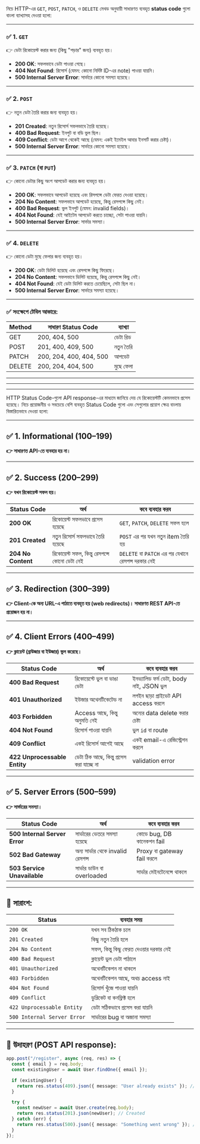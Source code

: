 নিচে HTTP-এর `GET`, `POST`, `PATCH`, ও `DELETE` মেথড অনুযায়ী সাধারণত ব্যবহৃত **status code** গুলো বাংলা ব্যাখ্যাসহ দেওয়া হলো:

---

### ✅ 1. `GET`

👉 ডেটা রিকোয়েস্ট করার জন্য (কিছু "পড়ার" জন্য) ব্যবহৃত হয়।

* **200 OK**: সফলভাবে ডেটা পাওয়া গেছে।
* **404 Not Found**: রিসোর্স (যেমন: কোনো নির্দিষ্ট ID-এর note) পাওয়া যায়নি।
* **500 Internal Server Error**: সার্ভারে কোনো সমস্যা হয়েছে।

---

### ✅ 2. `POST`

👉 নতুন ডেটা তৈরি করার জন্য ব্যবহৃত হয়।

* **201 Created**: নতুন রিসোর্স সফলভাবে তৈরি হয়েছে।
* **400 Bad Request**: ইনপুট বা বডি ভুল ছিল।
* **409 Conflict**: ডেটা আগে থেকেই আছে (যেমন: একই ইমেইল আবার ইনসার্ট করার চেষ্টা)।
* **500 Internal Server Error**: সার্ভারে কোনো সমস্যা হয়েছে।

---

### ✅ 3. `PATCH` (বা `PUT`)

👉 কোনো ডেটার কিছু অংশ আপডেট করার জন্য ব্যবহৃত হয়।

* **200 OK**: সফলভাবে আপডেট হয়েছে এবং রিসপন্সে ডেটা ফেরত দেওয়া হয়েছে।
* **204 No Content**: সফলভাবে আপডেট হয়েছে, কিন্তু রেসপন্সে কিছু নেই।
* **400 Bad Request**: ভুল ইনপুট (যেমন: invalid fields)।
* **404 Not Found**: যেই আইটেম আপডেট করতে চাচ্ছো, সেটা পাওয়া যায়নি।
* **500 Internal Server Error**: সার্ভার সমস্যা।

---

### ✅ 4. `DELETE`

👉 কোনো ডেটা মুছে ফেলার জন্য ব্যবহৃত হয়।

* **200 OK**: ডেটা ডিলিট হয়েছে এবং রেসপন্সে কিছু ফিরেছে।
* **204 No Content**: সফলভাবে ডিলিট হয়েছে, কিন্তু রেসপন্সে কিছু নেই।
* **404 Not Found**: যেই ডেটা ডিলিট করতে চেয়েছিলে, সেটা ছিল না।
* **500 Internal Server Error**: সার্ভারে সমস্যা হয়েছে।

---

### ✅ সংক্ষেপে টেবিল আকারে:

| Method | সাধারণ Status Code      | ব্যাখ্যা  |
| ------ | ----------------------- | --------- |
| GET    | 200, 404, 500           | ডেটা রিড  |
| POST   | 201, 400, 409, 500      | নতুন তৈরি |
| PATCH  | 200, 204, 400, 404, 500 | আপডেট     |
| DELETE | 200, 204, 404, 500      | মুছে ফেলা |

---
---
---

HTTP Status Code-গুলো API response-এর মাধ্যমে জানিয়ে দেয় যে রিকোয়েস্টটি কেমনভাবে প্রসেস হয়েছে। নিচে প্রয়োজনীয় ও সবচেয়ে বেশি ব্যবহৃত Status Code গুলো এবং সেগুলোর প্রয়োগ ক্ষেত্র বাংলায় বিস্তারিতভাবে দেওয়া হলো:

---

## ✅ 1. Informational (100–199)

**👉 সাধারণত API-তে ব্যবহার হয় না।**

---

## ✅ 2. Success (200–299)

**👉 যখন রিকোয়েস্ট সফল হয়।**

| Status Code        | অর্থ                                         | কবে ব্যবহার করব                                    |
| ------------------ | -------------------------------------------- | -------------------------------------------------- |
| **200 OK**         | রিকোয়েস্ট সফলভাবে প্রসেস হয়েছে               | `GET`, `PATCH`, `DELETE` সফল হলে                   |
| **201 Created**    | নতুন রিসোর্স সফলভাবে তৈরি হয়েছে              | `POST` এর পর যখন নতুন item তৈরি হয়                 |
| **204 No Content** | রিকোয়েস্ট সফল, কিন্তু রেসপন্সে কোনো ডেটা নেই | `DELETE` বা `PATCH` এর পর যেখানে রেসপন্স দরকার নেই |

---

## ✅ 3. Redirection (300–399)

**👉 Client-কে অন্য URL-এ পাঠাতে ব্যবহৃত হয় (web redirects)। সাধারণত REST API-তে প্রয়োজন হয় না।**

---

## ✅ 4. Client Errors (400–499)

**👉 ক্লায়েন্ট (ব্রাউজার বা ইউজার) ভুল করেছে।**

| Status Code                  | অর্থ                                      | কবে ব্যবহার করব                         |
| ---------------------------- | ----------------------------------------- | --------------------------------------- |
| **400 Bad Request**          | রিকোয়েস্টে ভুল বা ভাঙা ডেটা               | ইনভ্যালিড ফর্ম ডেটা, body নাই, JSON ভুল |
| **401 Unauthorized**         | ইউজার অথেনটিকেটেড না                      | লগইন ছাড়া প্রাইভেট API access করলে      |
| **403 Forbidden**            | Access আছে, কিন্তু অনুমতি নেই             | অন্যের data delete করার চেষ্টা          |
| **404 Not Found**            | রিসোর্স পাওয়া যায়নি                       | ভুল `id` বা route                       |
| **409 Conflict**             | একই রিসোর্স আগেই আছে                      | একই email-এ রেজিস্ট্রেশন করলে           |
| **422 Unprocessable Entity** | ডেটা ঠিক আছে, কিন্তু প্রসেস করা যাচ্ছে না | validation error                        |

---

## ✅ 5. Server Errors (500–599)

**👉 সার্ভারের সমস্যা।**

| Status Code                   | অর্থ                              | কবে ব্যবহার করব            |
| ----------------------------- | --------------------------------- | -------------------------- |
| **500 Internal Server Error** | সার্ভারের ভেতরে সমস্যা হয়েছে      | কোডে bug, DB কানেকশন fail  |
| **502 Bad Gateway**           | অন্য সার্ভার থেকে invalid রেসপন্স | Proxy বা gateway fail করলে |
| **503 Service Unavailable**   | সার্ভার ডাউন বা overloaded        | সার্ভার মেইনটেনেন্সে থাকলে |

---

## 🧠 সারাংশ:

| Status                      | ব্যবহার সময়                            |
| --------------------------- | -------------------------------------- |
| `200 OK`                    | যখন সব ঠিকঠাক চলে                      |
| `201 Created`               | কিছু নতুন তৈরি হলে                     |
| `204 No Content`            | সফল, কিন্তু কিছু ফেরত দেওয়ার দরকার নেই |
| `400 Bad Request`           | ক্লায়েন্ট ভুল ডেটা পাঠালে              |
| `401 Unauthorized`          | অথেনটিকেশন না থাকলে                    |
| `403 Forbidden`             | অথেনটিকেশন আছে, অথচ access নাই         |
| `404 Not Found`             | রিসোর্স খুঁজে পাওয়া যায়নি              |
| `409 Conflict`              | ডুপ্লিকেট বা কনফ্লিক্ট হলে             |
| `422 Unprocessable Entity`  | ডেটা সঠিকভাবে প্রসেস করা যায়নি         |
| `500 Internal Server Error` | সার্ভারের bug বা অজানা সমস্যা          |

---

## 🎯 উদাহরণ (POST API response):

```ts
app.post("/register", async (req, res) => {
  const { email } = req.body;
  const existingUser = await User.findOne({ email });

  if (existingUser) {
    return res.status(409).json({ message: "User already exists" }); // Conflict
  }

  try {
    const newUser = await User.create(req.body);
    return res.status(201).json(newUser); // Created
  } catch (err) {
    return res.status(500).json({ message: "Something went wrong" }); // Server error
  }
});
```
